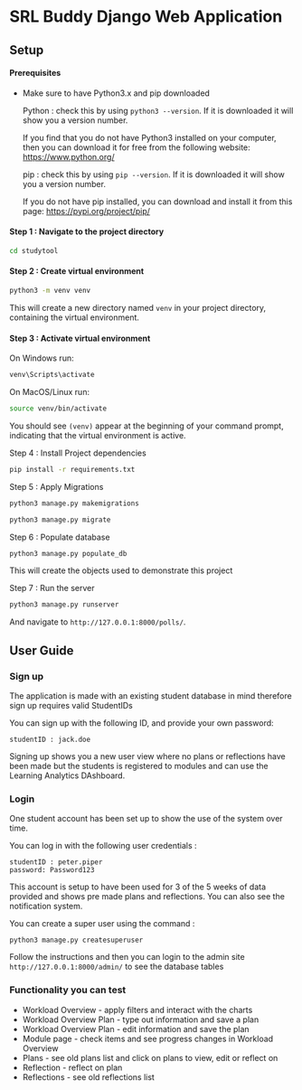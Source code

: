 # SRL Buddy Django Web Application

## Setup
#### Prerequisites

*  Make sure to have Python3.x and pip downloaded 

    Python : check this by using ``` python3 --version ```. If it is downloaded it will show you a version number.

    If you find that you do not have Python3 installed on your computer, then you can download it for free from the following website: https://www.python.org/

    pip : check this by using ``` pip --version ```. If it is downloaded it will show you a version number.

    If you do not have pip installed, you can download and install it from this page: https://pypi.org/project/pip/

#### Step 1 : Navigate to the project directory

```sh
cd studytool
```

#### Step 2 : Create virtual environment

```sh
python3 -m venv venv
```
This will create a new directory named `venv` in your project directory, containing the virtual environment.

#### Step 3 : Activate  virtual environment

On Windows run:

```sh
venv\Scripts\activate
```
On MacOS/Linux run:

```sh
source venv/bin/activate
```
You should see `(venv)` appear at the beginning of your command prompt, indicating that the virtual environment is active.

Step 4 : Install Project dependencies

```sh
pip install -r requirements.txt
```

Step 5 : Apply Migrations

```sh
python3 manage.py makemigrations

python3 manage.py migrate
```

Step 6 : Populate database

```sh
python3 manage.py populate_db
```

This will create the objects used to demonstrate this project

Step 7 : Run the server

```sh
python3 manage.py runserver
```
And navigate to `http://127.0.0.1:8000/polls/`.

## User Guide

### Sign up
The application is made with an existing student database in mind therefore sign up requires valid StudentIDs

You can sign up with the following ID, and provide your own password:
```
studentID : jack.doe
```
Signing up shows you a new user view where no plans or reflections have been made but the students is registered to modules and can use the Learning Analytics DAshboard.

### Login

One student account has been set up to show the use of the system over time. 

You can log in with the following user credentials :
```
studentID : peter.piper
password: Password123
```
This account is setup to have been used for 3 of the 5 weeks of data provided and shows pre made plans and reflections. You can also see the notification system. 

You can create a super user using the command :
```
python3 manage.py createsuperuser
```

Follow the instructions and then you can login to the admin site `http://127.0.0.1:8000/admin/` to see the database tables

### Functionality you can test

* Workload Overview - apply filters and interact with the charts
* Workload Overview Plan - type out information and save a plan
* Workload Overview Plan - edit information and save the plan
* Module page - check items and see progress changes in Workload Overview
* Plans - see old plans list and click on plans to view, edit or reflect on
* Reflection - reflect on plan
* Reflections - see old reflections list



